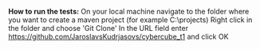 **How to run the tests:**
On your local machine navigate to the folder where you want to create a maven project (for example C:\projects\)
Right click in the <projects> folder and choose 'Git Clone'
In the URL field enter https://github.com/JaroslavsKudrjasovs/cybercube_t1 and click OK
